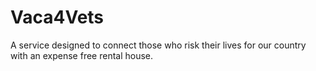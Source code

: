 # Vaca4Vets
A service designed to connect those who risk their lives for our country with an expense free rental house.
